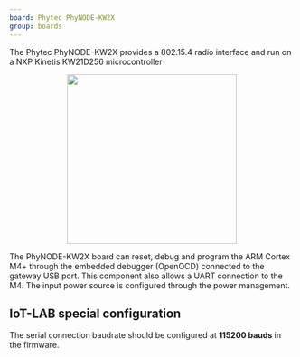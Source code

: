 ```yaml
---
board: Phytec PhyNODE-KW2X
group: boards
---
```


The Phytec PhyNODE-KW2X provides a 802.15.4 radio interface and run on a NXP
Kinetis KW21D256 microcontroller

<div style="text-align:center">
<img src="{{ '/assets/images/docs/boards/phynode-kw2x/' | relative_url}}phynode-kw2x.jpg" style="width:300px;"/>
</div>

The PhyNODE-KW2X board can reset, debug and program the ARM Cortex M4+ through
the embedded debugger (OpenOCD) connected to the gateway USB port. This
component also allows a UART connection to the M4. The input power source is
configured through the power management.

## IoT-LAB special configuration

The serial connection baudrate should be configured at **115200 bauds** in the
firmware.

